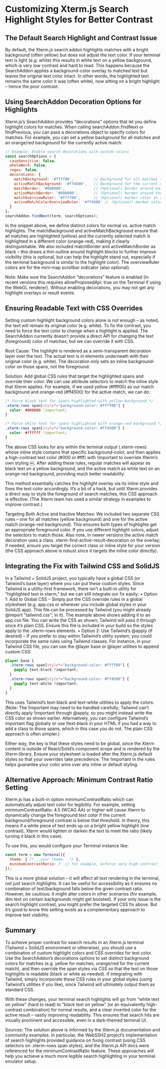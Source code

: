 # Customizing Xterm.js Search Highlight Styles for Better Contrast

## The Default Search Highlight and Contrast Issue

By default, the Xterm.js search addon highlights matches with a bright background (often yellow) but does not adjust the text color. If your terminal text is light (e.g. white) this results in white text on a yellow background, which is very low contrast and hard to read. This happens because the SearchAddon applies a background-color overlay to matched text but leaves the original text color intact. In other words, the highlighted text remains the same color it was (often white), now sitting on a bright highlight – hence the poor contrast.

## Using SearchAddon Decoration Options for Highlights

Xterm.js’s SearchAddon provides “decorations” options that let you define highlight colors for matches. When calling searchAddon.findNext or findPrevious, you can pass a decorations object to specify colors for matches. For example, you can set a yellow background for all matches and an orange/red background for the currently active match:

```js
// Example: Enable search decorations with custom colors
const searchOptions = {
  caseSensitive: false,
  wholeWord: false,
  regex: false,
  decorations: {
    matchBackground: '#ffff00',         // Background for all matches (yellow)
    activeMatchBackground: '#ff4500',   // Background for the current match (orange-red)
    matchBorder: '#000000',             // (Optional) border around matches (black)
    activeMatchBorder: '#000000',       // (Optional) border around the active match
    matchOverviewRuler: '#ffff00',      // (Optional) marker color in scroll bar for matches
    activeMatchColorOverviewRuler: '#ff4500' // (Optional) marker color for active match
  }
};
searchAddon.findNext(term, searchOptions);
```

In the snippet above, we define distinct colors for normal vs. active match highlights. The matchBackground and activeMatchBackground ensure that all matches are highlighted (yellow) and the currently selected match is highlighted in a different color (orange-red), making it clearly distinguishable. We also included matchBorder and activeMatchBorder as black – this draws a thin outline around highlight blocks to further improve visibility (this is optional, but can help the highlight stand out, especially if the terminal background is similar to the highlight color). The overviewRuler colors are for the mini-map scrollbar indicator (also optional).

Note: Make sure the SearchAddon “decorations” feature is enabled (in recent versions this requires allowProposedApi: true on the Terminal if using the WebGL renderer). Without enabling decorations, you may not get any highlight overlays or result events.

## Ensuring Readable Text with CSS Overrides

Setting custom highlight background colors alone is not enough – as noted, the text will remain its original color (e.g. white). To fix the contrast, you need to force the text color to change when a highlight is applied. The SearchAddon currently doesn’t provide a direct API for changing the text (foreground) color of matches, but we can override it with CSS.

Root Cause: The highlight is rendered as a semi-transparent decoration layer over the text. The actual text is in <span> elements underneath with their original color (e.g. white). The decoration only sets an inline background-color on those spans, not the foreground.

Solution: Add global CSS rules that target the highlighted spans and override their color. We can use attribute selectors to match the inline style that Xterm applies. For example, if we used yellow (#ffff00) as our match background and orange-red (#ff4500) for the active match, we can do:

```css
/* Force black text for spans highlighted with yellow background */
.xterm-rows span[style*="background-color: #ffff00"] {
  color: #000000 !important;
}

/* Force white text for spans highlighted with orange-red background */
.xterm-rows span[style*="background-color: #ff4500"] {
  color: #ffffff !important;
}
```

The above CSS looks for any <span> within the terminal output (.xterm-rows) whose inline style contains that specific background-color, and then applies a high-contrast text color (#000 or #fff) with !important to override Xterm’s own styling ￼. After adding these rules, regular matches will appear as black text on a yellow background, and the active match as white text on an orange-red background, providing much better readability.

This method essentially catches the highlight overlay via its inline style and fixes the text color accordingly. It’s a bit of a hack, but until Xterm provides a direct way to style the foreground of search matches, this CSS approach is effective. (The Xterm team has used a similar strategy in examples to improve contrast.)

Targeting Both Active and Inactive Matches: We included two separate CSS rules – one for all matches (yellow background) and one for the active match (orange-red background). This ensures both types of highlights get an appropriate foreground color. If you use different highlight colors, adjust the selectors to match those. Also note, in newer versions the active match decoration uses a class .xterm-find-active-result-decoration on the overlay; if needed, ensure you target the correct class or inline style for your version (the CSS approach above is robust since it targets the inline color directly).

## Integrating the Fix with Tailwind CSS and SolidJS

In a Tailwind + SolidJS project, you typically have a global CSS (or Tailwind’s base layer) where you can put these custom styles. Since Tailwind is a utility-first framework, there isn’t a built-in utility for “highlighted text in xterm,” but we can still integrate our fix easily:
 • Option 1: Add to Global CSS – Simply put the CSS override rules in a global stylesheet (e.g. app.css or wherever you include global styles in your SolidJS app). This file can be processed by Tailwind (you might already @import "tailwind.css"; in it). The example above shows adding it to an app.css file. You can write the CSS as shown; Tailwind will pass it through since it’s plain CSS. Ensure this file is included in your build so the styles apply to the .xterm-rows elements.
 • Option 2: Use Tailwind’s @apply (if desired) – If you prefer to stay within Tailwind’s utility system, you could incorporate the same rules using Tailwind classes. For instance, in your Tailwind CSS file, you can use the @layer base or @layer utilities to append custom CSS:

```css
@layer base {
  .xterm-rows span[style*="background-color: #ffff00"] {
    @apply text-black !important;
  }
  .xterm-rows span[style*="background-color: #ff4500"] {
    @apply text-white !important;
  }
}
```

This uses Tailwind’s text-black and text-white utilities to apply the colors. (Note: The !important may need to be handled carefully; Tailwind can’t directly apply !important through @apply, so you might instead write the CSS color as shown earlier. Alternatively, you can configure Tailwind’s important flag globally or use !text-black in your HTML if you had a way to add a class to those spans, which in this case you do not. The plain CSS approach is often simpler.)

Either way, the key is that these styles need to be global, since the Xterm content is outside of React/Solid’s component scope and is rendered by the Xterm library. Ensure your stylesheet is loaded after the Xterm.js default styles so that your overrides take precedence. The !important in the rules helps guarantee your color wins over any inline or default styling.

## Alternative Approach: Minimum Contrast Ratio Setting

Xterm.js has a built-in option minimumContrastRatio which can automatically adjust text color for legibility. For example, setting minimumContrastRatio: 4.5 (WCAG AA) or higher will cause Xterm to dynamically change the foreground text color if the current background/foreground contrast is below that threshold. In theory, this means if a white piece of text ends up on a bright yellow highlight (low contrast), Xterm would lighten or darken the text to meet the ratio (likely turning it black in this case).

To use this, you would configure your Terminal instance like:

```js
const term = new Terminal({
  theme: { /*...your theme...*/ },
  minimumContrastRatio: 7  // for example, enforce very high contrast (AAA standard)
});
```

This is a more global solution – it will affect all text rendering in the terminal, not just search highlights. It can be useful for accessibility as it ensures no combination of text/background falls below the given contrast ratio. However, be cautious: it might alter colors in other scenarios (for example, dim text on certain backgrounds might get boosted). If your only issue is the search highlight contrast, you might prefer the targeted CSS fix above. But it’s good to know this setting exists as a complementary approach to improve text visibility.

## Summary

To achieve proper contrast for search results in an Xterm.js terminal (Tailwind + SolidJS environment or otherwise), you should use a combination of custom highlight colors and CSS overrides for text color. Use the SearchAddon’s decorations options to set distinct background colors for matches (e.g. yellow for matches, orange/red for the current match), and then override the span styles via CSS so that the text on those highlights is readable (black or white as needed). If integrating with Tailwind, simply incorporate these CSS rules in your global styles (using Tailwind’s utilities if you like), since Tailwind will ultimately output them as standard CSS.

With these changes, your terminal search highlights will go from “white text on yellow” (hard to read) to “black text on yellow” (or an equivalently high-contrast combination) for normal results, and a clear inverted color for the active result – vastly improving readability. This ensures that search hits are visually prominent and accessible, even in a dark-themed terminal UI.

Sources: The solution above is informed by the Xterm.js documentation and community examples. In particular, the WebSSH2 project’s implementation of search highlights provided guidance on fixing contrast (using CSS selectors on .xterm-rows span styles), and the Xterm.js API docs were referenced for the minimumContrastRatio feature. These approaches will help you achieve a much more legible search highlighting in your terminal emulator setup.
